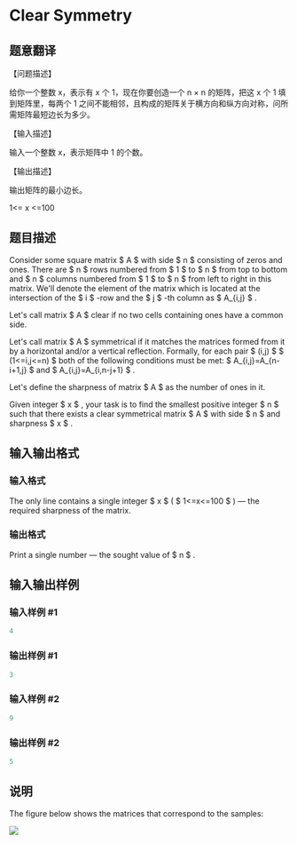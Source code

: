 # Clear Symmetry

## 题意翻译

【问题描述】

给你一个整数 x，表示有 x 个 1，现在你要创造一个 n × n 的矩阵，把这 x 个 1 填到矩阵里，每两个 1 之间不能相邻，且构成的矩阵关于横方向和纵方向对称，问所需矩阵最短边长为多少。

【输入描述】

输入一个整数 x，表示矩阵中 1 的个数。

【输出描述】

输出矩阵的最小边长。

1<= x <=100

## 题目描述

Consider some square matrix $ A $ with side $ n $ consisting of zeros and ones. There are $ n $ rows numbered from $ 1 $ to $ n $ from top to bottom and $ n $ columns numbered from $ 1 $ to $ n $ from left to right in this matrix. We'll denote the element of the matrix which is located at the intersection of the $ i $ -row and the $ j $ -th column as $ A_{i,j} $ .

Let's call matrix $ A $ clear if no two cells containing ones have a common side.

Let's call matrix $ A $ symmetrical if it matches the matrices formed from it by a horizontal and/or a vertical reflection. Formally, for each pair $ (i,j) $ $ (1<=i,j<=n) $ both of the following conditions must be met: $ A_{i,j}=A_{n-i+1,j} $ and $ A_{i,j}=A_{i,n-j+1} $ .

Let's define the sharpness of matrix $ A $ as the number of ones in it.

Given integer $ x $ , your task is to find the smallest positive integer $ n $ such that there exists a clear symmetrical matrix $ A $ with side $ n $ and sharpness $ x $ .

## 输入输出格式

### 输入格式

The only line contains a single integer $ x $ ( $ 1<=x<=100 $ ) — the required sharpness of the matrix.

### 输出格式

Print a single number — the sought value of $ n $ .

## 输入输出样例

### 输入样例 #1

```cpp
4

```
### 输出样例 #1

```cpp
3

```
### 输入样例 #2

```cpp
9

```
### 输出样例 #2

```cpp
5

```
## 说明

The figure below shows the matrices that correspond to the samples:

![](https://cdn.luogu.com.cn/upload/vjudge_pic/CF201A/4a353f15397909088e2fcb0cff23c93ecb30c822.png)

